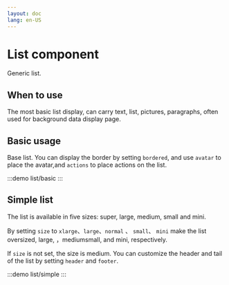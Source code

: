 ```yaml
---
layout: doc
lang: en-US
---
```


# List component

Generic list.

## When to use

The most basic list display, can carry text, list, pictures, paragraphs, often used for background data display page.

## Basic usage

Base list. You can display the border by setting `bordered`, and use `avatar` to place the avatar,and `actions` to place actions on the list.

:::demo
list/basic
:::

## Simple list

The list is available in five sizes: super, large, medium, small and mini.

By setting `size` to `xlarge`、`large`、`normal` 、 `small`、 `mini` make the list oversized, large, ，mediumsmall, and mini, respectively.

If `size` is not set, the size is medium. You can customize the header and tail of the list by setting `header` and `footer`.

:::demo
list/simple
:::
